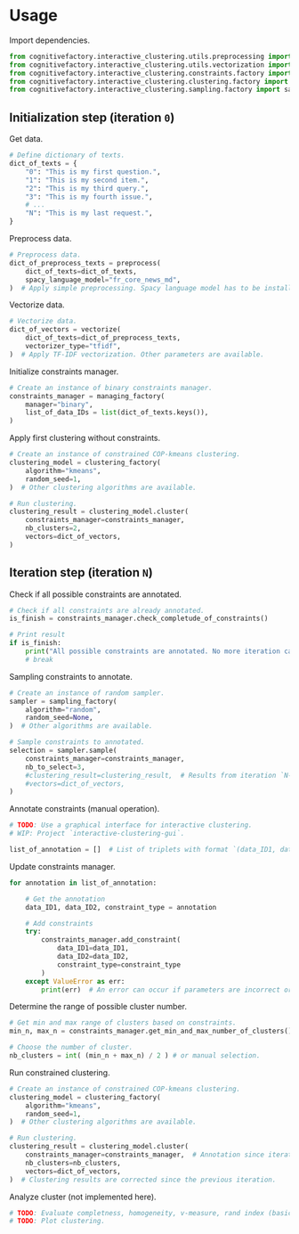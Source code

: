 # Usage

Import dependencies.
```python
from cognitivefactory.interactive_clustering.utils.preprocessing import preprocess
from cognitivefactory.interactive_clustering.utils.vectorization import vectorize
from cognitivefactory.interactive_clustering.constraints.factory import managing_factory
from cognitivefactory.interactive_clustering.clustering.factory import clustering_factory
from cognitivefactory.interactive_clustering.sampling.factory import sampling_factory
```

## Initialization step (iteration `0`)

Get data.
```python
# Define dictionary of texts.
dict_of_texts = {
    "0": "This is my first question.",
    "1": "This is my second item.",
    "2": "This is my third query.",
    "3": "This is my fourth issue.",
    # ...
    "N": "This is my last request.",
}
```

Preprocess data.
```python
# Preprocess data.
dict_of_preprocess_texts = preprocess(
    dict_of_texts=dict_of_texts,
    spacy_language_model="fr_core_news_md",
)  # Apply simple preprocessing. Spacy language model has to be installed. Other parameters are available.
```

Vectorize data.
```python
# Vectorize data.
dict_of_vectors = vectorize(
    dict_of_texts=dict_of_preprocess_texts,
    vectorizer_type="tfidf",
)  # Apply TF-IDF vectorization. Other parameters are available.
```

Initialize constraints manager.
```python
# Create an instance of binary constraints manager.
constraints_manager = managing_factory(
    manager="binary",
    list_of_data_IDs = list(dict_of_texts.keys()),
)
```

Apply first clustering without constraints.
```python
# Create an instance of constrained COP-kmeans clustering.
clustering_model = clustering_factory(
    algorithm="kmeans",
    random_seed=1,
)  # Other clustering algorithms are available.

# Run clustering.
clustering_result = clustering_model.cluster(
    constraints_manager=constraints_manager,
    nb_clusters=2,
    vectors=dict_of_vectors,
)
```

## Iteration step (iteration `N`)

Check if all possible constraints are annotated.
```python
# Check if all constraints are already annotated.
is_finish = constraints_manager.check_completude_of_constraints()

# Print result
if is_finish:
    print("All possible constraints are annotated. No more iteration can be run.")
    # break
```

Sampling constraints to annotate.
```python
# Create an instance of random sampler.
sampler = sampling_factory(
    algorithm="random",
    random_seed=None,
)  # Other algorithms are available.

# Sample constraints to annotated.
selection = sampler.sample(
    constraints_manager=constraints_manager,
    nb_to_select=3,
    #clustering_result=clustering_result,  # Results from iteration `N-1`.
    #vectors=dict_of_vectors,
)
```

Annotate constraints (manual operation).
```python
# TODO: Use a graphical interface for interactive clustering.
# WIP: Project `interactive-clustering-gui`.

list_of_annotation = []  # List of triplets with format `(data_ID1, data_ID2, annotation_type)` where `annotation_type` can be "MUST_LINK" or "CANNOT_LINK".
```

Update constraints manager.
```python
for annotation in list_of_annotation:

    # Get the annotation
    data_ID1, data_ID2, constraint_type = annotation

    # Add constraints
    try:
        constraints_manager.add_constraint(
            data_ID1=data_ID1,
            data_ID2=data_ID2,
            constraint_type=constraint_type
        )
    except ValueError as err:
        print(err)  # An error can occur if parameters are incorrect or if annotation is incompatible with previous annotation.
```

Determine the range of possible cluster number.
```python
# Get min and max range of clusters based on constraints.
min_n, max_n = constraints_manager.get_min_and_max_number_of_clusters()

# Choose the number of cluster.
nb_clusters = int( (min_n + max_n) / 2 ) # or manual selection.
```

Run constrained clustering.
```python
# Create an instance of constrained COP-kmeans clustering.
clustering_model = clustering_factory(
    algorithm="kmeans",
    random_seed=1,
)  # Other clustering algorithms are available.

# Run clustering.
clustering_result = clustering_model.cluster(
    constraints_manager=constraints_manager,  # Annotation since iteration `0`.
    nb_clusters=nb_clusters,
    vectors=dict_of_vectors,
)  # Clustering results are corrected since the previous iteration.
```

Analyze cluster (not implemented here).
```python
# TODO: Evaluate completness, homogeneity, v-measure, rand index (basic, adjusted), mutual information (basic, normalized, mutual), ...
# TODO: Plot clustering.
```

